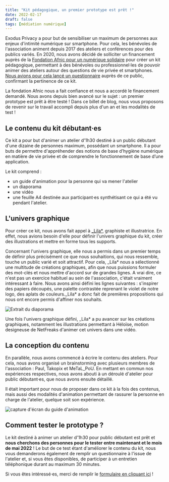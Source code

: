```yaml
---
title: "Kit pédagogique, un premier prototype est prêt !"
date: 2022-02-17
draft: false
tags: [médiation numérique]
---
```


Exodus Privacy a pour but de sensibiliser un maximum de personnes aux enjeux d'intimité numérique sur smartphone. Pour cela, les bénévoles de l'association animent depuis 2017 des ateliers et conférences pour des publics variés. En 2020, nous avons décidé de solliciter un financement auprès de la [Fondation Afnic pour un numérique solidaire](https://www.fondation-afnic.fr/fr/Accueil.htm) pour créer un kit pédagogique, permettant à des bénévoles ou professionnel·les de pouvoir animer des ateliers autour des questions de vie privée et smartphones. [Nous avions pour cela lancé un questionnaire](https://exodus-privacy.eu.org/fr/post/mednum/) auprès de ce public, confirmant la pertinence de ce kit.

La fondation Afnic nous a fait confiance et nous a accordé le financement demandé. Nous avons depuis bien avancé sur le sujet : un premier prototype est prêt à être testé ! Dans ce billet de blog, nous vous proposons de revenir sur le travail accompli depuis plus d'un an et les modalités de test !

## Le contenu du kit débutant·es

Ce kit a pour but d'animer un atelier d'1h30 destiné à un public débutant d'une dizaine de personnes maximum, possédant un smartphone. Il a pour buts de permettre d'appréhender des notions de base d’hygiène numérique en matière de vie privée et de comprendre le fonctionnement de base d’une application.

Le kit comprend :

* un guide d'animation pour la personne qui va mener l'atelier
* un diaporama
* une vidéo
* une feuille A4 destinée aux participant·es synthétisant ce qui a été vu pendant l'atelier.

## L'univers graphique

Pour créer ce kit,  nous avons fait appel à [_Lila*](https://lila.ink/), graphiste et illustratrice. En effet, nous avions besoin d'elle pour définir l'univers graphique du kit, créer des illustrations et mettre en forme tous les supports.

Concernant l'univers graphique, elle nous a permis dans un premier temps de définir plus précisément ce que nous souhaitions, qui nous ressemble, touche un public varié et soit attractif. Pour cela, _Lila* nous a sélectionné une multitude de créations graphiques, afin que nous puissions formuler des mot-clés et nous mettre d'accord sur de grandes lignes. A vrai dire, ce n'est pas un exercice habituel au sein de l'association, c'était vraiment intéressant à faire. Nous avons ainsi défini les lignes suivantes : s'inspirer des papiers découpés, une palette contrastée reprenant le violet de notre logo, des aplats de couleurs._Lila* a donc fait de premières propositions qui nous ont encore permis d'affiner nos souhaits.

![Extrait du diaporama](/media/post/kitpeda/kitpeda1.png)

Une fois l'univers graphique défini, _Lila* a pu avancer sur les créations graphiques, notamment les illustrations permettant à Héloïse, motion designeuse de NetFreaks d'animer cet univers dans une vidéo.

## La conception du contenu

En parallèle, nous avons commencé à écrire le contenu des ateliers. Pour cela, nous avons organisé un brainstorming avec plusieurs membres de l'association : Paul, Takopix et MeTaL_PoU. En mettant en commun nos expériences respectives, nous avons abouti à un déroulé d'atelier pour public débutant·es, que nous avons ensuite détaillé.

Il était important pour nous de proposer dans ce kit à la fois des contenus, mais aussi des modalités d'animation permettant de rassurer la personne en charge de l'atelier, quelque soit son expérience.

![capture d'écran du guide d'animation](/media/post/kitpeda/kitpeda2.png)

## Comment tester le prototype ?

Le kit destiné à animer un atelier d'1h30 pour public débutant est prêt et **nous cherchons des personnes pour le tester entre maintenant et le mois de mai 2022** ! Le but de ce test étant d'améliorer le contenu du kit, nous vous demanderons également de remplir un questionnaire à l'issue de l'atelier et, si vous êtes disponibles, de participer à un entretien téléphonique durant au maximum 30 minutes.

Si vous êtes intéressé·es, merci de remplir le [formulaire en cliquant ici](https://framaforms.org/prototype-debutantes-kit-pedagogique-exodus-privacy-1645120139) !

